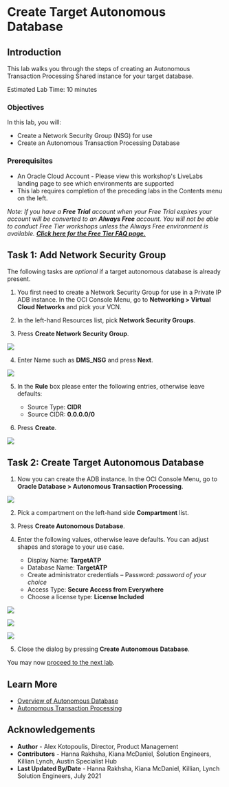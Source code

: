 # Create Target Autonomous Database

## Introduction

This lab walks you through the steps of creating an Autonomous Transaction Processing Shared instance for your target database.

  [](youtube:c-DUIePFKco)

Estimated Lab Time: 10 minutes

### Objectives

In this lab, you will:
* Create a Network Security Group (NSG) for use
* Create an Autonomous Transaction Processing Database

### Prerequisites

* An Oracle Cloud Account - Please view this workshop's LiveLabs landing page to see which environments are supported
* This lab requires completion of the preceding labs in the Contents menu on the left.

*Note: If you have a **Free Trial** account when your Free Trial expires your account will be converted to an **Always Free** account. You will not be able to conduct Free Tier workshops unless the Always Free environment is available. **[Click here for the Free Tier FAQ page.](https://www.oracle.com/cloud/free/faq.html)***

## Task 1: Add Network Security Group

The following tasks are *optional* if a target autonomous database is already present.

1. You first need to create a Network Security Group for use in a Private IP ADB instance. In the OCI Console Menu, go to **Networking > Virtual Cloud Networks** and pick your VCN.

2. In the left-hand Resources list, pick **Network Security Groups**.

3. Press **Create Network Security Group**.

  ![](images/create-network-security-group.png)

4. Enter Name such as **DMS\_NSG** and press **Next**.

  ![](images/naming-nsg.png)

5. In the **Rule** box please enter the following entries, otherwise leave defaults:
    - Source Type: **CIDR**
    - Source CIDR: **0.0.0.0/0**

6. Press **Create**.

  ![](images/add-security-rules-nsg.png)

## Task 2: Create Target Autonomous Database

1. Now you can create the ADB instance. In the OCI Console Menu, go to **Oracle Database > Autonomous Transaction Processing**.

  ![](images/odb-to-atp.png)

2. Pick a compartment on the left-hand side **Compartment** list.

3. Press **Create Autonomous Database**.

4. Enter the following values, otherwise leave defaults. You can adjust shapes and storage to your use case.
    - Display Name: **TargetATP**
    - Database Name: **TargetATP**
    - Create administrator credentials – Password: *password of your choice*
    - Access Type: **Secure Access from Everywhere**
    - Choose a license type: **License Included**

  ![](images/atp-name.png)

  ![](images/atp-password.png)

  ![](images/adb-lt.png)

5. Close the dialog by pressing **Create Autonomous Database**.

You may now [proceed to the next lab](#next).

## Learn More

* [Overview of Autonomous Database](https://docs.oracle.com/en-us/iaas/Content/Database/Concepts/adboverview.htm)
* [Autonomous Transaction Processing](https://docs.oracle.com/en/cloud/paas/atp-cloud/index.html)

## Acknowledgements
* **Author** - Alex Kotopoulis, Director, Product Management
* **Contributors** -  Hanna Rakhsha, Kiana McDaniel, Solution Engineers, Killian Lynch, Austin Specialist Hub
* **Last Updated By/Date** - Hanna Rakhsha, Kiana McDaniel, Killian, Lynch Solution Engineers, July 2021
